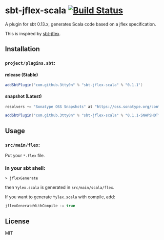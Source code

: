 # sbt-jflex-scala [![Build Status](https://travis-ci.org/3tty0n/sbt-jflex-scala.svg?branch=master)](https://travis-ci.org/3tty0n/sbt-jflex-scala)

A plugin for sbt 0.13.x, generates Scala code based on a jflex specification.

This is inspired by [sbt-jflex](https://github.com/dlwh/sbt-jflex).

## Installation

### `project/plugins.sbt`:


#### __release__ (Stable)

```scala
addSbtPlugin("com.github.3tty0n" % "sbt-jflex-scala" % "0.1.1")
```

#### __snapshot__ (Latest)

```scala
resolvers += "Sonatype OSS Snapshots" at "https://oss.sonatype.org/content/repositories/snapshots"

addSbtPlugin("com.github.3tty0n" % "sbt-jflex-scala" % "0.1.1-SNAPSHOT")
```


## Usage

### `src/main/flex`:

Put your `*.flex` file.

### In your sbt shell:

```
> jflexGenerate
```

then `Yylex.scala` is generated in `src/main/scala/flex`.

If you want to generate `Yylex.scala` with compile, add:

```scala
jflexGenerateWithCompile := true
```

## License

MIT

